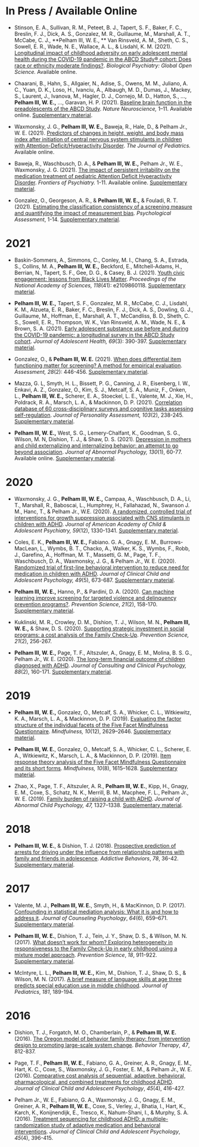 # In Press / Available Online

- Stinson, E. A., Sullivan, R. M., Peteet, B. J., Tapert, S. F., Baker, F. C., Breslin, F. J., Dick, A. S., Gonzalez, M. R., Guillaume, M., Marshall, A. T., McCabe, C. J., **Pelham III, W. E., ** Van Rinsveld, A. M., Sheth, C. S., Sowell, E. R., Wade, N. E., Wallace, A. L., & Lisdahl, K. M. (2021). [Longitudinal impact of childhood adversity on early adolescent mental health during the COVID-19 pandemic in the ABCD Study® cohort: Does race or ethnicity moderate findings?](pdfs/stinson_et_al-2021-biological_psychiatry_gos.pdf). *Biological Psychiatry: Global Open Science.* Available online.

- Chaarani, B., Hahn, S., Allgaier, N., Adise, S., Owens, M. M., Juliano, A. C., Yuan, D. K., Loso, H., Ivanciu, A., Albaugh, M. D., Dumas, J., Mackey, S., Laurent, J., Ivanova, M., Hagler, D. J., Cornejo, M. D., Hatton, S., ..., **Pelham III, W. E.,** ..., Garavan, H. P. (2021). [Baseline brain function in the preadolescents of the ABCD Study](pdfs/chaarani_et_al-2021-nature_neuroscience.pdf). *Nature Neuroscience,* 1–11. Available online. [Supplementary material](si/chaarani_et_al-2021-nature_neuroscience-si.zip).

- Waxmonsky, J. G., **Pelham III, W. E.,** Baweja, R., Hale, D., & Pelham Jr., W. E. (2021). [Predictors of changes in height, weight, and body mass index after initiation of central nervous system stimulants in children with Attention-Deficit/Hyperactivity Disorder](pdfs/waxmonsky_et_al-2021-jped.pdf). *The Journal of Pediatrics.* Available online.

- Baweja, R., Waschbusch, D. A., & **Pelham III, W. E.,** Pelham Jr., W. E., Waxmonsky, J. G. (2021). [The impact of persistent irritability on the medication treatment of pediatric Attention Deficit Hyperactivity Disorder](pdfs/baweja_et_al-2021-fpsychiatry.pdf). *Frontiers of Psychiatry.* 1-11. Available online. [Supplementary material](si/baweja_et_al-2021-fpsychiatry-si.zip).

- Gonzalez, O., Georgeson, A. R., & **Pelham III, W. E.,** & Fouladi, R. T. (2021). [Estimating the classification consistency of a screening measure and quantifying the impact of measurement bias](pdfs/gonzalez_et_al-2021-psychological_assessment.pdf). *Psychological Assessment*, 1-14. [Supplementary material](si/gonzalez_et_al-2021-psychological_assessment.zip).

# 2021

- Baskin-Sommers, A., Simmons, C., Conley, M. I., Chang, S. A., Estrada, S., Collins, M. A., **Pelham III, W. E.,** Beckford, E., Mitchell-Adams, H., Berrian, N., Tapert, S. F., Gee, D. G., & Casey, B. J. (2021). [Youth civic engagement: lessons from Black Lives Matter](pdfs/baskin-sommers_et_al-2021-pnas.pdf). *Proceedings of the National Academy of Sciences, 118*(41): e2109860118. [Supplementary material](si/baskin-sommers_et_al-2021-pnas-si.zip).

- **Pelham III, W. E.,** Tapert, S. F., Gonzalez, M. R., McCabe, C. J., Lisdahl, K. M., Alzueta, E. R., Baker, F. C., Breslin, F. J., Dick, A. S., Dowling, G. J., Guillaume, M., Hoffman, E., Marshall, A. T., McCandliss, B. D., Sheth, C. S., Sowell, E. R., Thompson, W. K., Van Rinsveld, A. M., Wade, N. E., & Brown, S. A. (2021). [Early adolescent substance use before and during the COVID-19 pandemic: a longitudinal survey in the ABCD Study cohort](pdfs/pelham_et_al-2021-jah.pdf). *Journal of Adolescent Health, 69*(3): 390-397. [Supplementary material](si/pelham_et_al-2021-jah-si.zip).

- Gonzalez, O., & **Pelham III, W. E.** (2021). [When does differential item functioning matter for screening? A method for empirical evaluation](pdfs/gonzalez_pelham-2021-assessment.pdf). *Assessment, 28*(2): 446-456. [Supplementary material](si/gonzalez_pelham-2021-assessment-si.zip).

- Mazza, G. L, Smyth, H. L., Bissett, P. G., Canning, J. R., Eisenberg, I. W., Enkavi, A. Z., Gonzalez, O., Kim, S. J., Metcalf, S. A., Muniz, F., Onken, L., **Pelham III, W. E.,** Scherer, E. A., Stoeckel, L. E., Valente, M. J., Xie, H., Poldrack, R. A., Marsch, L. A., & Mackinnon, D. P. (2021). [Correlation database of 60 cross-disciplinary surveys and cognitive tasks assessing self-regulation](pdfs/mazza_et_al-2021-jpa.pdf). *Journal of Personality Assessment, 103*(2), 238-245. [Supplementary material](si/mazza_et_al-2021-jpa-si.zip).

- **Pelham III, W. E.,** West, S. G., Lemery-Chalfant, K., Goodman, S. G., Wilson, M. N, Dishion, T. J., & Shaw, D. S. (2021). [Depression in mothers and child externalizing and internalizing behavior: an attempt to go beyond association](pdfs/pelham_et_al-2021-jabn.pdf). *Journal of Abnormal Psychology, 130*(1), 60-77. Available online. [Supplementary material](si/pelham_et_al-2021-jabn-si.zip).


# 2020

- Waxmonsky, J. G., **Pelham III, W. E.,** Campaa, A., Waschbusch, D. A., Li, T., Marshall, R., Baboscai, L., Humphrey, H., Fallahazad, N., Swanson J. M., Hanc, T., & Pelham Jr., W.E. (2020). [A randomized, controlled trial of interventions for growth suppression associated with CNS stimulants in children with ADHD](pdfs/waxmonsky_et_al-2020-jaacap.pdf). *Journal of American Academy of Child & Adolescent Psychiatry, 59*(12), 1330-1341. [Supplementary material](si/waxmonsky_et_al-2020-jaacap-si.zip).

- Coles, E. K., **Pelham III, W. E.,** Fabiano. G. A., Gnagy, E. M., Burrows-MacLean, L., Wymbs, B. T., Chacko, A., Walker, K. S., Wymbs, F., Robb, J., Garefino, A., Hoffman, M. T., Massetti, G. M., Page, T. F., Waschbusch, D. A., Waxmonsky, J. G., & Pelham Jr., W. E. (2020). [Randomized trial of first-line behavioral intervention to reduce need for medication in children with ADHD](pdfs/coles_et_al-2020-jccap.pdf). *Journal of Clinical Child and Adolescent Psychology, 49*(5), 673-687. [Supplementary material](si/coles_et_al-2020-jccap-si.zip).

-  **Pelham III, W. E.,** Hanno, P., & Pardini, D. A. (2020). [Can machine learning improve screening for targeted violence and delinquency prevention programs?](pdfs/pelham_et_al-2020-prevsci.pdf). *Prevention Science*, *21*(2), 158-170. [Supplementary material](si/pelham_et_al-2020-prevsci-si.zip).

- Kuklinski, M. R., Crowley, D. M., Dishion, T. J., Wilson, M. N., **Pelham III, W. E.,** & Shaw, D. S. (2020). [Supporting strategic investment in social programs: a cost analysis of the Family Check-Up](pdfs/kuklinski_et_al-2020-prevsci.pdf). *Prevention Science, 21*(2), 256-267.

- **Pelham III, W. E.,** Page, T. F., Altszuler, A., Gnagy, E. M., Molina, B. S. G., Pelham Jr., W. E. (2020). [The long-term financial outcome of children diagnosed with ADHD](pdfs/pelham_et_al-2020-jccp.pdf). *Journal of Consulting and Clinical Psychology, 88*(2), 160-171. [Supplementary material](si/pelham_et_al-2020-jccp-si.zip).

# 2019

- **Pelham III, W. E.,** Gonzalez, O., Metcalf, S. A., Whicker, C. L., Witkiewitz, K. A., Marsch, L. A., & Mackinnon, D. P. (2019). [Evaluating the factor structure of the individual facets of the Five Facet Mindfulness Questionnaire](pdfs/pelham_et_al-2019-mindfulness_fa.pdf). *Mindfulness, 10*(12), 2629–2646. [Supplementary material](si/pelham_et_al-2019-mindfulness_fa-si.zip).

- **Pelham III, W. E.**, Gonzalez, O., Metcalf, S. A., Whicker, C. L., Scherer, E. A., Witkiewitz, K., Marsch, L. A., & Mackinnon, D. P. (2019). [Item response theory analysis of the Five Facet Mindfulness Questionnaire and its short forms](pdfs/pelham_et_al-2019-mindfulness_irt.pdf). *Mindfulness, 10*(8), 1615–1628. [Supplementary material](si/pelham_et_al-2019-mindfulness_irt-si.zip).

- Zhao, X., Page, T. F., Altszuler, A. R., **Pelham III, W. E.**, Kipp, H., Gnagy, E. M., Coxe, S., Schatz, N. K., Merrill, B. M., Macphee, F. L., Pelham Jr., W. E. (2019). [Family burden of raising a child with ADHD](pdfs/zhao_et_al-2019-jacp.pdf). *Journal of Abnormal Child Psychology, 47,* 1327–1338. [Supplementary material](si/zhao_et_al-2019-jacp-si.zip).

# 2018

- **Pelham III, W. E.**, & Dishion, T. J. (2018). [Prospective prediction of arrests for driving under the influence from relationship patterns with family and friends in adolescence](pdfs/pelham_and_dishion-2018-addbeh.pdf). *Addictive Behaviors*, *78*, 36-42. [Supplementary material](si/pelham_and_dishion-2018-addbeh-si.zip).

# 2017

- Valente, M. J., **Pelham III, W. E.**, Smyth, H., & MacKinnon, D. P. (2017). [Confounding in statistical mediation analysis: What it is and how to address it](pdfs/valente_et_al-2017-jcp.pdf). *Journal of Counseling Psychology*, *64*(6), 659–671. [Supplementary material](si/valente_et_al-2017-jcp-si.zip).

- **Pelham III, W. E.**, Dishion, T. J., Tein, J. Y., Shaw, D. S., & Wilson, M. N. (2017). [What doesn’t work for whom? Exploring heterogeneity in responsiveness to the Family Check-Up in early childhood using a mixture model approach](pdfs/pelham_et_al-2017-prevsci.pdf). *Prevention Science*, *18*, 911-922. [Supplementary material](si/pelham_et_al-2017-prevsci-si.zip).

- McIntyre, L. L., **Pelham III, W. E.,** Kim, M., Dishion, T. J., Shaw, D. S., & Wilson, M. N. (2017). [A brief measure of language skills at age three predicts special education use in middle childhood](pdfs/mcintyre_et_al-2017-jped.pdf). *Journal of Pediatrics*, *181*, 189-194.

# 2016

- Dishion, T. J., Forgatch, M. O., Chamberlain, P., & **Pelham III, W. E.** (2016). [The Oregon model of behavior family therapy: from intervention design to promoting large-scale system change](pdfs/dishion_et_al-2016-bt.pdf). *Behavior Therapy*, *47*, 812-837.

- Page, T. F., **Pelham III, W. E.**, Fabiano, G. A., Greiner, A. R., Gnagy, E. M., Hart, K. C., Coxe, S., Waxmonsky, J. G., Foster, E. M., & Pelham Jr., W. E. (2016). [Comparative cost analysis of sequential, adaptive, behavioral, pharmacological, and combined treatments for childhood ADHD](pdfs/page_et_al-2016-jccap.pdf). *Journal of Clinical Child and Adolescent Psychology*, *45*(4), 416-427.

- Pelham Jr., W. E., Fabiano, G. A., Waxmonsky, J. G., Gnagy, E. M., Greiner, A. R., **Pelham III, W. E.**, Coxe, S., Verley, J., Bhatia, I., Hart, K., Karch, K., Konijnendijk, E., Tresco, K., Nahum-Shani, I., & Murphy, S. A. (2016). [Treatment sequencing for childhood ADHD: a multiple-randomization study of adaptive medication and behavioral interventions](pdfs/pelham_et_al-2016-jccap.pdf). *Journal of Clinical Child and Adolescent Psychology*, *45*(4), 396-415.
